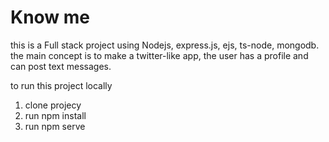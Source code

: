 # Know me

this is a Full stack project using Nodejs, express.js, ejs, ts-node, mongodb.
the main concept is to make a twitter-like app, the user has a profile and can post text messages.

to run this project locally
1. clone projecy
2. run npm install
3. run npm serve